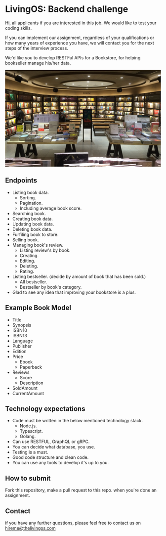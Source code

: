 # LivingOS: Backend challenge

Hi, all applicants if you are interested in this job. We would like to test your coding skills.

If you can implement our assignment, regardless of your qualifications or how many years of experience you have, we will contact you for the next steps of the interview process.

We'd like you to develop RESTFul APIs for a Bookstore, for helping bookseller manage his/her data.

![Screenshot](/img/bookstore.jpg)

## Endpoints
 - Listing book data.
 	 - Sorting.
 	 - Pagination.
 	 - Including average book score.
 - Searching book.
 - Creating book data.
 - Updating book data.
 - Deleting book data.
 - Furfiling book to store.
 - Selling book.
 - Managing book's review.
 	 - Listing review's by book.
 	 - Creating.
 	 - Editing.
 	 - Deleting.
 	 - Rating.
 - Listing bestseller. (decide by amount of book that has been sold.)
	 - All bestseller.
	 - Bestseller by book's category.
 - Glad to see any idea that improving your bookstore is a plus.
  
## Example Book Model
 - Title
 - Synopsis
 - ISBN10
 - ISBN13
 - Language
 - Publisher
 - Edition
 - Price
 	 - Ebook
 	 - Paperback
 - Reviews
 	 - Score
 	 - Description
 - SoldAmount
 - CurrentAmount

## Technology expectations
- Code must be written in the below mentioned technology stack.
  - Node.js.
  - Typescript.
  - Golang.
- Can use RESTFUL, GraphQL or gRPC.
- You can decide what database, you use.
- Testing is a must.
- Good code structure and clean code.
- You can use any tools to develop it's up to you.

## How to submit
Fork this repository, make a pull request to this repo. when you're done an assignment.

## Contact
if you have any further questions, please feel free to contact us on hireme@thelivingos.com

